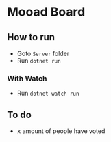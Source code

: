 # Mooad Board

## How to run

- Goto `Server` folder
- Run `dotnet run`

### With Watch

- Run `dotnet watch run`

## To do

- x amount of people have voted
